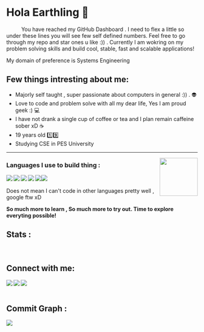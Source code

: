 <h1> Hola Earthling 👋 </h1>


&nbsp;&nbsp;&nbsp;&nbsp;&nbsp;&nbsp;&nbsp;&nbsp;&nbsp;&nbsp;You have reached my GitHub Dashboard . I need to flex a little so under these lines you will see few self defined numbers.
Feel free to go through my repo and star ones u like :)) . Currently I am wokring on my problem solving skills and build cool, stable, fast and scalable applications!

My domain of preference is Systems Engineering
 
 <h2>Few things intresting about me:</h2>
 
 - Majorly self taught , super passionate about computers in general :)) . :alien:
 - Love to code and problem solve with all my dear life, Yes I am proud geek :) :computer:
 - I have not drank a single cup of coffee or tea and I plan remain caffeine sober xD :coffee:
 - 19 years old :one::nine:
 - Studying CSE in PES University 


<hr>
<img align='right' src='https://user-images.githubusercontent.com/5713670/87202985-820dcb80-c2b6-11ea-9f56-7ec461c497c3.gif' width='100"'>


<h3> Languages I use to build thing : </h3>

<img align='left' src="https://img.icons8.com/color/48/000000/c-plus-plus-logo.png"/><img align='left' src="https://img.icons8.com/color/48/000000/python.png"/><img align="left" src="https://img.icons8.com/color/48/000000/c-programming.png"/><img align="left" src="https://www.rust-lang.org/logos/rust-logo-64x64.png"/><img src="https://img.icons8.com/color/48/000000/javascript--v1.png"/><img src="https://img.icons8.com/color/48/000000/golang.png"/>
<br><br>
Does not mean I can't code in other languages pretty well , google ftw xD<br>

<b>So much more to learn , So much more to try out. Time to explore everyting possible!</b>

## Stats :

<img alt="" src="https://github-profile-summary-cards.vercel.app/api/cards/profile-details?username=NavinShrinivas&theme=github_dark" />

<img alt="" align="left" src="http://github-profile-summary-cards.vercel.app/api/cards/repos-per-language?username=NavinShrinivas&theme=github_dark" />

<img alt="" align="left" src="http://github-profile-summary-cards.vercel.app/api/cards/most-commit-language?username=NavinShrinivas&theme=github_dark" />

<img alt="" align="left" src="http://github-profile-summary-cards.vercel.app/api/cards/stats?username=NavinShrinivas&theme=github_dark" />

<img alt="" src="http://github-profile-summary-cards.vercel.app/api/cards/productive-time?username=NavinShrinivas&theme=github_dark&utcOffset=8" />

<h2> Connect with me: </h2>

[<img align="left" src="https://img.icons8.com/fluent/48/000000/instagram-new.png"/>][instagram]
[<img align="left" src="https://img.icons8.com/fluent/48/000000/telegram-app.png"/>][telegram]
[<img align="left" src="https://img.icons8.com/fluent/48/000000/gmail.png"/>][email]




[instagram]: https://www.instagram.com/navin_shrinivas
[telegram]: https://t.me/navinshrinivas
[email]: mailto:karupal2002@gmail.com
<br> <br>

<h2> Commit Graph : </h2>
<img align="left" src="https://activity-graph.herokuapp.com/graph?username=NavinShrinivas&theme=github"/>
<!--**NavinShrinivas/NavinShrinivas** is a ✨ _special_ ✨ repository because its `README.md` (this file) appears on your GitHub profile.-->
